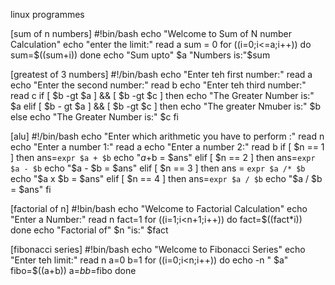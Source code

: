 linux programmes

[sum of n numbers]
#!bin/bash
echo "Welcome to Sum of N number Calculation"
echo "enter the limit:"
read a
sum = 0
for ((i=0;i<=a;i++))
do
        sum=$((sum+i))
done
echo "Sum upto" $a "Numbers is:"$sum


[greatest of 3 numbers]
#!/bin/bash
echo "Enter teh first number:"
read a
echo "Enter the second number:"
read b
        echo "Enter teh third number:"
read c
if [ $b -gt $a ] && [ $b -gt $c ]
then
        echo "The Greater Number is:" $a
elif [ $b - gt $a ] && [ $b -gt $c ]
then
        echo "The greater Nmuber is:" $b
else
        echo "The Greater Number is:" $c
fi


[alu]
#!/bin/bash
echo "Enter which arithmetic you have to perform :"
read n
echo "Enter a number 1:"
read a
echo "Enter a number 2:"
read b
if [ $n == 1 ]
then
ans=`expr $a + $b`
echo "$a +$b = $ans"
elif [ $n == 2 ]
then
ans=`expr $a - $b`
echo "$a - $b = $ans"
elif [ $n == 3 ]
then
ans = `expr $a /* $b`
echo "$a x $b = $ans"
elif [ $n == 4 ]
then
ans=`expr $a / $b`
echo "$a / $b = $ans"
fi


[factorial of n]
#!bin/bash
echo "Welcome to Factorial Calculation"
echo "Enter a Number:"
read n
fact=1
for ((i=1;i<n+1;i++))
do
        fact=$((fact*i))
done
echo "Factorial of" $n "is:" $fact


[fibonacci series]
#!bin/bash
echo "Welcome to Fibonacci Series"
echo "Enter teh limit:"
read n
a=0
b=1
for ((i=0;i<n;i++))
do
        echo -n " $a"
        fibo=$((a+b))
        a=$b
        b=$fibo
done
